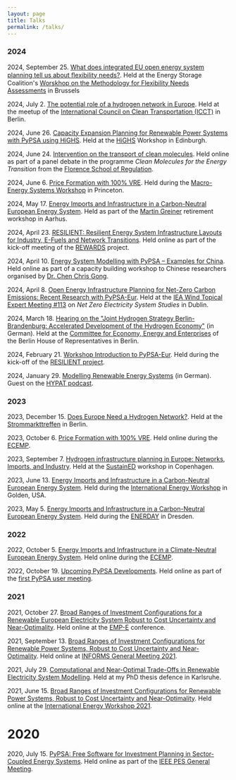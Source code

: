 ```yaml
---
layout: page
title: Talks
permalink: /talks/
---
```


### 2024

2024, September 25. [What does integrated EU open energy system planning tell us about ﬂexibility needs?](https://tubcloud.tu-berlin.de/s/ify3qAf3FNmQ2Az/download/20240924-esc-brussels.pdf). Held at the Energy Storage Coalition's [Worskhop on the Methodology for Flexibility Needs Assessments](https://energystoragecoalition.eu/worskhop-on-methodology-for-flexibility-needs-assessments/) in Brussels

2024, July 2. [The potential role of a hydrogen network in Europe](https://tubcloud.tu-berlin.de/s/pbLGEfiSHWeojGk/download/20240702-icct.pdf). Held at the meetup of the [International Council on Clean Transportation (ICCT)](https://theicct.org/) in Berlin.

2024, June 26. [Capacity Expansion Planning for Renewable Power Systems with PyPSA using HiGHS](https://tubcloud.tu-berlin.de/s/nZ6F54RcnoWYLzJ/download/highs-workshop-presentation.slides.html). Held at the [HiGHS](https://highs.dev/) Workshop in Edinburgh.

2024, June 24. [Intervention on the transport of clean molecules](https://tubcloud.tu-berlin.de/s/dx6zLRCAXR7koLP/download/20240624-fsr-clean-molecules). Held online as part of a panel debate in the programme *Clean Molecules for the Energy Transition* from the [Florence School of Regulation](https://fsr.eui.eu/).

2024, June 6. [Price Formation with 100% VRE](https://tubcloud.tu-berlin.de/s/A8NrNoRjidDWaq8/download/mes-2024-neumann-price-formation.pdf). Held during the [Macro-Energy Systems Workshop](https://www.macroenergysystems.org/mes-2024-workshop) in Princeton.

2024, May 17. [Energy Imports and Infrastructure in a Carbon-Neutral European Energy System](https://tubcloud.tu-berlin.de/s/YoBNPrgkAKjpNid/download/20240517-greiner-fest.pdf). Held as part of the [Martin Greiner](https://scholar.google.com/citations?user=FSvNROoAAAAJ&hl=en) retirement workshop in Aarhus.

2024, April 23. [RESILIENT: Resilient Energy System Infrastructure Layouts
for Industry, E-Fuels and Network Transitions](https://tubcloud.tu-berlin.de/s/yjaqGecwqmJxRxd/download/20240423-rewards-kickoff.pdf). Held online as part of the kick-off meeting of the [REWARDS](https://www.iee.fraunhofer.de/de/projekte/suche/2024/rewards.html) project.

2024, April 10. [Energy System Modelling with PyPSA – Examples for China](https://tubcloud.tu-berlin.de/s/di3fNJYB3YsKJ9K/download/20240410-pypsa-china.pdf). Held online as part of a capacity building workshop to Chinese researchers organised by [Dr. Chen Chris Gong](https://www.pik-potsdam.de/members/chengong).

2024, April 8. [Open Energy Infrastructure Planning for Net-Zero Carbon
Emissions: Recent Research with PyPSA-Eur](https://tubcloud.tu-berlin.de/s/FwtsMJtBSKokJRL/download/20240408-iea-wind.pdf). Held at the [IEA Wind Topical Expert Meeting #113](https://iea-wind.org/2024/02/07/tem113-net-zero-electricity-system-studies/) on *Net Zero Electricity System Studies* in Dublin.

2024, March 18. [Hearing on the "Joint Hydrogen Strategy Berlin-Brandenburg:
Accelerated Development of the Hydrogen Economy"](https://tubcloud.tu-berlin.de/s/jwAiZ3WJ6qzEQKJ/download/20240318-abgeordnetenhaus-berlin.pdf) (in German). Held at the [Committee for Economy, Energy and Enterprises](https://www.parlament-berlin.de/Ausschuesse/19-ausschuss-fur-wirtschaft-energie-und-betriebe) of the Berlin House of Representatives in Berlin.

2024, February 21. [Workshop Introduction to PyPSA-Eur](https://docs.google.com/presentation/d/1uBUqnjgltrxNunBcZ2yrZMG7_9qvaFACTye7kR8by4w/edit#slide=id.g1ec455a5967_0_0). Held during the kick-off of the [RESILIENT project](https://resilient-project.github.io/).

2024, January 29. [Modelling Renewable Energy Systems](https://hypat.de/hypat/podcast/audio/folge-8.php) (in German). Guest on the [HYPAT podcast](https://hypat.de/hypat/podcast/).

### 2023

2023, December 15. [Does Europe Need a Hydrogen Network?](https://tubcloud.tu-berlin.de/s/dR7SF8em4JHpajT/download/neumann-strommarkttreffen.pdf). Held at the [Strommarkttreffen](https://www.strommarkttreffen.org/vergangene-treffen/) in Berlin.

2023, October 6. [Price Formation with 100% VRE](https://tubcloud.tu-berlin.de/s/g86owXMc694CWDC/download/ecemp-2023.pdf). Held online during the [ECEMP](https://www.ecemf.eu/ecemp/ecemp-2023/).

2023, September 7. [Hydrogen infrastructure planning in Europe:
Networks, Imports, and Industry](https://tubcloud.tu-berlin.de/s/aXiZ87cjE46nCX3/download/sustained-copenhagen.pdf). Held at the [SustainED](https://csei.eu/event/sustained-2023/) workshop in Copenhagen.

2023, June 13. [Energy Imports and Infrastructure in a Carbon-Neutral European Energy System](https://tubcloud.tu-berlin.de/s/8Zd87DFtY3EPA6x/download/iew-import-infrastructure.pdf). Held during the [International Energy Workshop](https://www.internationalenergyworkshop.org/meetings-16.html) in Golden, USA.

2023, May 5. [Energy Imports and Infrastructure in a Carbon-Neutral European Energy System](https://tubcloud.tu-berlin.de/s/FidZH6dgRbXz6DG/download/enerday-import-benefits.pdf). Held during the [ENERDAY](https://tu-dresden.de/bu/wirtschaft/bwl/ee2/tagungen/enerday-archives) in Dresden.

### 2022

2022, October 5.  [Energy Imports and Infrastructure in a Climate-Neutral European Energy System](https://tubcloud.tu-berlin.de/s/7sQ9t9kFy2iSqpY/download/ecemp-import-benefits.pdf). Held online during the [ECEMP](https://www.ecemf.eu/ecemp/ecemp-2022/).

2022, October 19. [Upcoming PyPSA Developments](https://tubcloud.tu-berlin.de/s/mZWmQ5fFWEa8wFb/download/pypsa-dev.pdf). Held online as part of the [first PyPSA user meeting](https://forum.openmod.org/t/first-ever-pypsa-user-meeting-on-fri-oct-21-9a-12p-cest/3380/5).

### 2021

2021, October 27. [Broad Ranges of Investment Configurations for a Renewable European Electricity System Robust to Cost Uncertainty and Near-Optimality](https://tubcloud.tu-berlin.de/s/dyABToMrHai86C3/download/empe-neumann-2021.pdf). Held online at the [EMP-E](https://emp-e-2021.b2match.io/) conference.

2021, September 13. [Broad Ranges of Investment Configurations for Renewable Power Systems, Robust to Cost Uncertainty and Near-Optimality](https://tubcloud.tu-berlin.de/s/tKDtoFAGk9tq7RX/download/informs-2021.pdf). Held online at [INFORMS General Meeting 2021](https://meetings.informs.org/wordpress/anaheim2021/).

2021, July 29. [Computational and Near-Optimal Trade-Offs
in Renewable Electricity System Modelling](https://tubcloud.tu-berlin.de/s/AsypW8WisLip86K/download/defence.pdf). Held at my PhD thesis defence in Karlsruhe.

2021, June 15. [Broad Ranges of Investment Configurations for Renewable Power
Systems, Robust to Cost Uncertainty and Near-Optimality](https://tubcloud.tu-berlin.de/s/QfzpgMWAAQFc33Y/download/iew-2021.pdf). Held online at the [International Energy Workshop 2021](https://www.internationalenergyworkshop.org/meetings-14.html).

# 2020

2020, July 15. [PyPSA: Free Software for Investment Planning in Sector-Coupled Energy Systems](https://tubcloud.tu-berlin.de/s/grpqpykSnDmDjGW/download/pesgm2020.pdf). Held online as part of the [IEEE PES General Meeting](https://ieeexplore.ieee.org/xpl/conhome/9281379/proceeding).